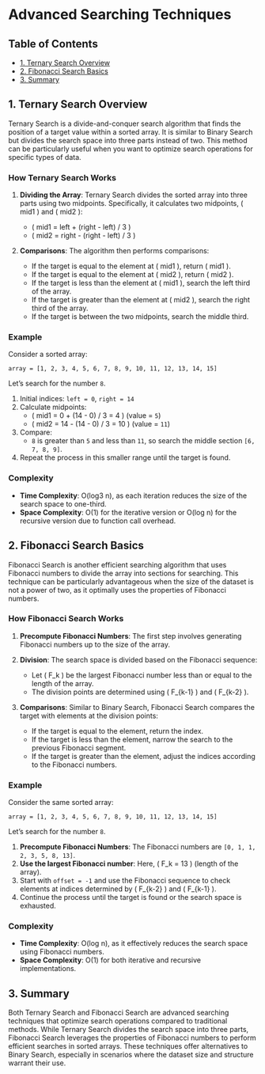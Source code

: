 # Advanced Searching Techniques

## Table of Contents
- [1. Ternary Search Overview](#1-ternary-search-overview)
- [2. Fibonacci Search Basics](#2-fibonacci-search-basics)
- [3. Summary](#3-summary)

## 1. Ternary Search Overview
Ternary Search is a divide-and-conquer search algorithm that finds the position of a target value within a sorted array. It is similar to Binary Search but divides the search space into three parts instead of two. This method can be particularly useful when you want to optimize search operations for specific types of data.

### How Ternary Search Works
1. **Dividing the Array**: Ternary Search divides the sorted array into three parts using two midpoints. Specifically, it calculates two midpoints, \( mid1 \) and \( mid2 \):
   - \( mid1 = left + (right - left) / 3 \)
   - \( mid2 = right - (right - left) / 3 \)
  
2. **Comparisons**: The algorithm then performs comparisons:
   - If the target is equal to the element at \( mid1 \), return \( mid1 \).
   - If the target is equal to the element at \( mid2 \), return \( mid2 \).
   - If the target is less than the element at \( mid1 \), search the left third of the array.
   - If the target is greater than the element at \( mid2 \), search the right third of the array.
   - If the target is between the two midpoints, search the middle third.

### Example
Consider a sorted array:
```
array = [1, 2, 3, 4, 5, 6, 7, 8, 9, 10, 11, 12, 13, 14, 15]
```
Let’s search for the number `8`.

1. Initial indices: `left = 0`, `right = 14`
2. Calculate midpoints:
   - \( mid1 = 0 + (14 - 0) / 3 = 4 \) (value = `5`)
   - \( mid2 = 14 - (14 - 0) / 3 = 10 \) (value = `11`)
3. Compare:
   - `8` is greater than `5` and less than `11`, so search the middle section `[6, 7, 8, 9]`.
4. Repeat the process in this smaller range until the target is found.

### Complexity
- **Time Complexity**: O(log3 n), as each iteration reduces the size of the search space to one-third.
- **Space Complexity**: O(1) for the iterative version or O(log n) for the recursive version due to function call overhead.

## 2. Fibonacci Search Basics
Fibonacci Search is another efficient searching algorithm that uses Fibonacci numbers to divide the array into sections for searching. This technique can be particularly advantageous when the size of the dataset is not a power of two, as it optimally uses the properties of Fibonacci numbers.

### How Fibonacci Search Works
1. **Precompute Fibonacci Numbers**: The first step involves generating Fibonacci numbers up to the size of the array.
  
2. **Division**: The search space is divided based on the Fibonacci sequence:
   - Let \( F_k \) be the largest Fibonacci number less than or equal to the length of the array.
   - The division points are determined using \( F_{k-1} \) and \( F_{k-2} \).

3. **Comparisons**: Similar to Binary Search, Fibonacci Search compares the target with elements at the division points:
   - If the target is equal to the element, return the index.
   - If the target is less than the element, narrow the search to the previous Fibonacci segment.
   - If the target is greater than the element, adjust the indices according to the Fibonacci numbers.

### Example
Consider the same sorted array:
```
array = [1, 2, 3, 4, 5, 6, 7, 8, 9, 10, 11, 12, 13, 14, 15]
```
Let’s search for the number `8`.

1. **Precompute Fibonacci Numbers**: The Fibonacci numbers are `[0, 1, 1, 2, 3, 5, 8, 13]`.
2. **Use the largest Fibonacci number**: Here, \( F_k = 13 \) (length of the array).
3. Start with `offset = -1` and use the Fibonacci sequence to check elements at indices determined by \( F_{k-2} \) and \( F_{k-1} \).
4. Continue the process until the target is found or the search space is exhausted.

### Complexity
- **Time Complexity**: O(log n), as it effectively reduces the search space using Fibonacci numbers.
- **Space Complexity**: O(1) for both iterative and recursive implementations.

## 3. Summary
Both Ternary Search and Fibonacci Search are advanced searching techniques that optimize search operations compared to traditional methods. While Ternary Search divides the search space into three parts, Fibonacci Search leverages the properties of Fibonacci numbers to perform efficient searches in sorted arrays. These techniques offer alternatives to Binary Search, especially in scenarios where the dataset size and structure warrant their use.